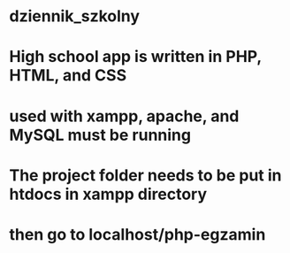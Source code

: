 # dziennik_szkolny
# High school app is written in PHP, HTML, and CSS
# used with xampp, apache, and MySQL must be running
# The project folder needs to be put in htdocs in xampp directory
# then go to localhost/php-egzamin
